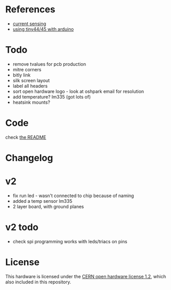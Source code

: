 # References

* [current sensing](http://openenergymonitor.org/emon/buildingblocks/ct-sensors-interface)
* [using tiny44/45 with arduino](http://highlowtech.org/?p=1695)

# Todo

* remove tvalues for pcb production
* mitre corners
* bitly link
* silk screen layout
* label all headers
* sort open hardware logo - look at oshpark email for resolution
* add temperature? lm335 (got lots of)
* heatsink mounts?

# Code

check [the README](code/README.md)

# Changelog

# v2 

* fix run led - wasn't connected to chip because of naming
* added a temp sensor lm335
* 2 layer board, with ground planes

# v2 todo

* check spi programming works with leds/triacs on pins

# License

This hardware is licensed under the [CERN open hardware license 1.2](http://www.ohwr.org/attachments/2388/cern_ohl_v_1_2.txt), which also included in this repository.

